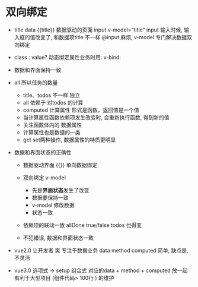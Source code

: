 # 双向绑定

- title data
   {{title}} 数据驱动的页面
    input v-model="title"
    input 输入时候, 输入框的值改变了, 和数据项title 不一样
    @input 麻烦, v-model 专门解决数据双向绑定

- class : value?
  动态绑定属性业务时用: v-bind:

- 数据和界面保持一致

- all 所以任务的数量
  - title、todos 不一样 独立
  - all 依赖于 对todos 的计算
  - computed 计算属性
    形式是函数，返回值是一个值
  - 当计算属性函数依赖项发生改变时, 会重新执行函数, 得到新的值
  - 关注函数体内的 数据属性 
  - 计算属性也是数据的一类
  - get set两种操作, 数据属性的特质更明显

- 数据和界面状态的正确性
  - 数据驱动界面 {{}} 单向数据绑定
  - 双向绑定 v-model 
    - 先是**界面状态**发生了改变
    - 数据要保持一致
    - v-model 修改数据
    - 状态一致
  - 依赖项的联动一致
    allDone true/false todos 也得变
  
  - 不犯错误, 数据和界面状态一致

- vue2.0 让开发者 爽 专注于数据业务
  data
  method
  computed
  简单, 缺点是, 不灵活
- vue3.0
  选项式 -> setup 组合式 对应的data + method + computed 放一起
  有利于大型项目 (组件代码> 100行 ) 的维护
